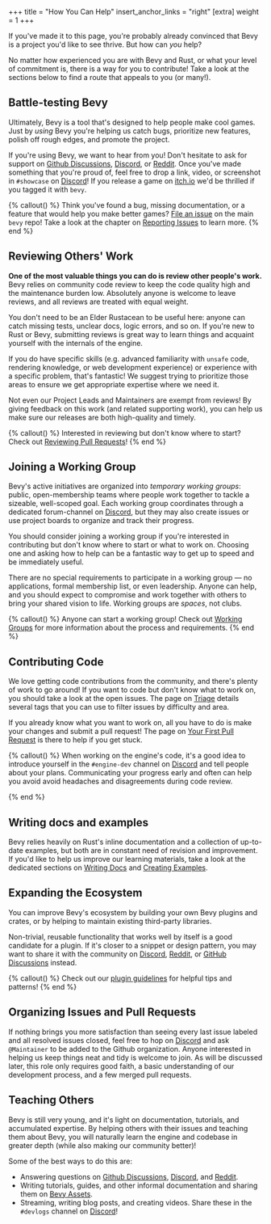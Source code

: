 +++
title = "How You Can Help"
insert_anchor_links = "right"
[extra]
weight = 1
+++

If you've made it to this page, you're probably already convinced that Bevy is a project you'd like to see thrive.
But how can *you* help?

No matter how experienced you are with Bevy and Rust, or what your level of commitment is, there is a way for you to contribute! Take a look at the sections below to find a route that appeals to you (or many!).

## Battle-testing Bevy

Ultimately, Bevy is a tool that's designed to help people make cool games. Just by _using_ Bevy you're helping us catch bugs, prioritize new features, polish off rough edges, and promote the project. 

If you're using Bevy, we want to hear from you! Don't hesitate to ask for support on [Github Discussions], [Discord], or [Reddit]. Once you've made something that you're proud of, feel free to drop a link, video, or screenshot in `#showcase` on [Discord]! If you release a game on [itch.io] we'd be thrilled if you tagged it with `bevy`.

{% callout() %}
Think you've found a bug, missing documentation, or a feature that would help you make better games? [File an issue](https://github.com/bevyengine/bevy/issues/new/choose) on the main `bevy` repo! Take a look at the chapter on [Reporting Issues](@/contributing/helping-out/reporting-issues.md) to learn more.
{% end %}

[GitHub Discussions]: https://github.com/bevyengine/bevy/discussions
[Discord]: https://discord.gg/bevy
[Reddit]: https://www.reddit.com/r/bevy
[itch.io]: https://itch.io/games/tag-bevy

## Reviewing Others' Work

**One of the most valuable things you can do is review other people's work.** Bevy relies on community code review to keep the code quality high and the maintenance burden low. Absolutely anyone is welcome to leave reviews, and all reviews are treated with equal weight.

You don't need to be an Elder Rustacean to be useful here: anyone can catch missing tests, unclear docs, logic errors, and so on. If you're new to Rust or Bevy, submitting reviews is great way to learn things and acquaint yourself with the internals of the engine.

If you do have specific skills (e.g. advanced familiarity with `unsafe` code, rendering knowledge, or web development experience) or experience with a specific problem, that's fantastic! We suggest trying to prioritize those areas to ensure we get appropriate expertise where we need it.

Not even our Project Leads and Maintainers are exempt from reviews! By giving feedback on this work (and related supporting work), you can help us make sure our releases are both high-quality and timely. 

{% callout() %}
Interested in reviewing but don't know where to start? Check out [Reviewing Pull Requests](TODO)!
{% end %}

## Joining a Working Group

Bevy's active initiatives are organized into *temporary working groups*: public, open-membership teams where people work together to tackle a sizeable, well-scoped goal. Each working group coordinates through a dedicated forum-channel on [Discord], but they may also create issues or use project boards to organize and track their progress.

You should consider joining a working group if you're interested in contributing but don't know where to start or what to work on. Choosing one and asking how to help can be a fantastic way to get up to speed and be immediately useful.

There are no special requirements to participate in a working group — no applications, formal membership list, or even leadership. Anyone can help, and you should expect to compromise and work together with others to bring your shared vision to life. Working groups are _spaces_, not clubs.

{% callout() %}
Anyone can start a working group! Check out [Working Groups](TODO) for more information about the process and requirements.
{% end %}

## Contributing Code

We love getting code contributions from the community, and there's plenty of work to go around! If you want to code but don't know what to work on, you should take a look at the open issues. The page on [Triage](@/contributing/reference/triage.md) details several tags that you can use to filter issues by difficulty and area.

If you already know what you want to work on, all you have to do is make your changes and submit a pull request! The page on [Your First Pull Request](TODO) is there to help if you get stuck.

{% callout() %}
When working on the engine's code, it's a good idea to introduce yourself in the `#engine-dev` channel on [Discord] and tell people about your plans. Communicating your progress early and often can help you avoid avoid headaches and disagreements during code review.

[Discord]: https://discord.gg/bevy
{% end %}

## Writing docs and examples

Bevy relies heavily on Rust's inline documentation and a collection of up-to-date examples, but both are in constant need of revision and improvement. If you'd like to help us improve our learning materials, take a look at the dedicated sections on [Writing Docs](TODO) and [Creating Examples](TODO).

## Expanding the Ecosystem

You can improve Bevy's ecosystem by building your own Bevy plugins and crates, or by helping to maintain existing third-party libraries.

Non-trivial, reusable functionality that works well by itself is a good candidate for a plugin. If it's closer to a snippet or design pattern, you may want to share it with the community on [Discord], [Reddit], or [GitHub Discussions] instead.

{% callout() %}
Check out our [plugin guidelines](@/learn/quick-start/plugin-development.md) for helpful tips and patterns!
{% end %}

## Organizing Issues and Pull Requests

If nothing brings you more satisfaction than seeing every last issue labeled and all resolved issues closed, feel free to hop on [Discord] and ask `@Maintainer` to be added to the Github organization. Anyone interested in helping us keep things neat and tidy is welcome to join. As will be discussed later, this role only requires good faith, a basic understanding of our development process, and a few merged pull requests.

## Teaching Others

Bevy is still very young, and it's light on documentation, tutorials, and accumulated expertise. By helping others with their issues and teaching them about Bevy, you will naturally learn the engine and codebase in greater depth (while also making our community better)!

Some of the best ways to do this are:

- Answering questions on [Github Discussions], [Discord], and [Reddit](https://www.reddit.com/r/bevy).
- Writing tutorials, guides, and other informal documentation and sharing them on [Bevy Assets](https://github.com/bevyengine/bevy-assets).
- Streaming, writing blog posts, and creating videos. Share these in the `#devlogs` channel on [Discord]!
